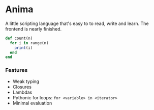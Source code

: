 # Anima

A little scripting language that's easy to to read, write and learn. The frontend is nearly finished.


```ruby
def count(n)
  for i in range(n)
    print(i)
  end
end
```

### Features

* Weak typing
* Closures
* Lambdas
* Pythonic for loops: `for <variable> in <iterator>`
* Minimal evaluation
